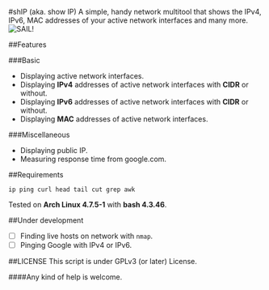 #shIP (aka. show IP)
A simple, handy network multitool that shows the IPv4, IPv6, MAC addresses of your active network interfaces and many more.<br/>
<img src="https://raw.githubusercontent.com/xtonousou/shIP/master/imgs/head.png" title="SAIL!"/>

##Features

###Basic
- Displaying active network interfaces.<br/>
- Displaying **IPv4** addresses of active network interfaces with **CIDR** or without.<br/>
- Displaying **IPv6** addresses of active network interfaces with **CIDR** or without.<br/>
- Displaying **MAC** addresses of active network interfaces.<br/>

###Miscellaneous
- Displaying public IP.<br/>
- Measuring response time from google.com.</br>

##Requirements
```
ip ping curl head tail cut grep awk
```

Tested on **Arch Linux 4.7.5-1** with **bash 4.3.46**.

##Under development
- [ ] Finding live hosts on network with ```nmap```.</br>
- [ ] Pinging Google with IPv4 or IPv6.</br>

##LICENSE
This script is under GPLv3 (or later) License.</br>

####Any kind of help is welcome.</br>
